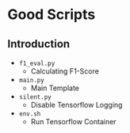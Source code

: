 # Good Scripts

## Introduction
+ `f1_eval.py`
    + Calculating F1-Score
+ `main.py`
    + Main Template
+ `silent.py`
    + Disable Tensorflow Logging
+ `env.sh`
    + Run Tensorflow Container